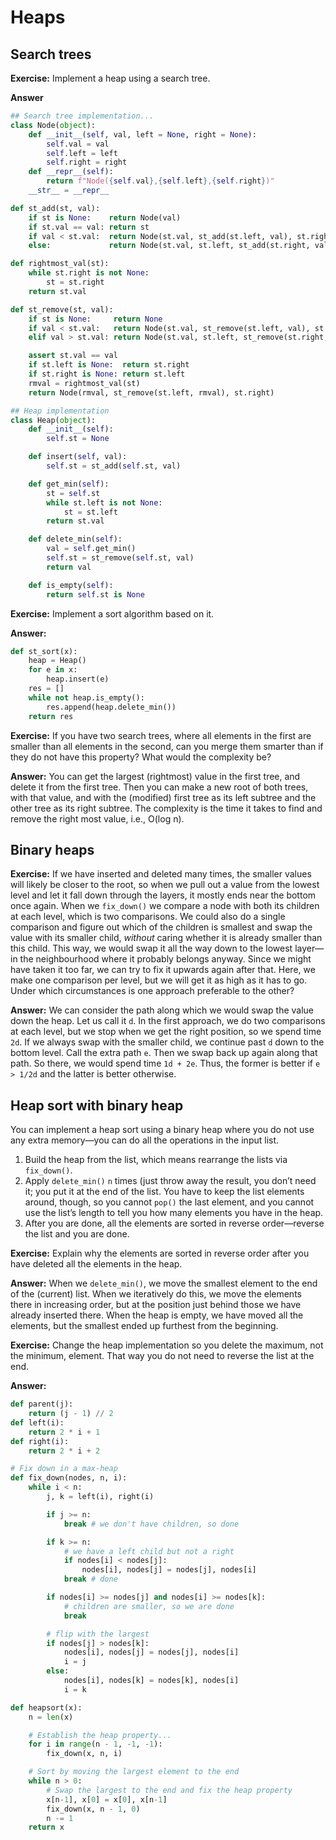 # Heaps

## Search trees

**Exercise:** Implement a heap using a search tree.

**Answer**

```python
## Search tree implementation...
class Node(object):
    def __init__(self, val, left = None, right = None):
        self.val = val
        self.left = left
        self.right = right
    def __repr__(self):
        return f"Node({self.val},{self.left},{self.right})"
    __str__ = __repr__

def st_add(st, val):
    if st is None:    return Node(val)
    if st.val == val: return st
    if val < st.val:  return Node(st.val, st_add(st.left, val), st.right)
    else:             return Node(st.val, st.left, st_add(st.right, val))

def rightmost_val(st):
    while st.right is not None:
        st = st.right
    return st.val

def st_remove(st, val):
    if st is None:     return None
    if val < st.val:   return Node(st.val, st_remove(st.left, val), st.right)
    elif val > st.val: return Node(st.val, st.left, st_remove(st.right, val))

    assert st.val == val
    if st.left is None:  return st.right
    if st.right is None: return st.left
    rmval = rightmost_val(st)
    return Node(rmval, st_remove(st.left, rmval), st.right)

## Heap implementation
class Heap(object):
    def __init__(self):
        self.st = None

    def insert(self, val):
        self.st = st_add(self.st, val)

    def get_min(self):
        st = self.st
        while st.left is not None:
            st = st.left
        return st.val

    def delete_min(self):
        val = self.get_min()
        self.st = st_remove(self.st, val)
        return val

    def is_empty(self):
        return self.st is None
```

**Exercise:** Implement a sort algorithm based on it.

**Answer:**

```python
def st_sort(x):
    heap = Heap()
    for e in x:
        heap.insert(e)
    res = []
    while not heap.is_empty():
        res.append(heap.delete_min())
    return res
```


**Exercise:** If you have two search trees, where all elements in the first are smaller than all elements in the second, can you merge them smarter than if they do not have this property? What would the complexity be?

**Answer:** You can get the largest (rightmost) value in the first tree, and delete it from the first tree. Then you can make a new root of both trees, with that value, and with the (modified) first tree as its left subtree and the other tree as its right subtree. The complexity is the time it takes to find and remove the right most value, i.e., O(log n).

## Binary heaps

**Exercise:** If we have inserted and deleted many times, the smaller values will likely be closer to the root, so when we pull out a value from the lowest level and let it fall down through the layers, it mostly ends near the bottom once again. When we `fix_down()` we compare a node with both its children at each level, which is two comparisons. We could also do a single comparison and figure out which of the children is smallest and swap the value with its smaller child, *without* caring whether it is already smaller than this child. This way, we would swap it all the way down to the lowest layer—in the neighbourhood where it probably belongs anyway. Since we might have taken it too far, we can try to fix it upwards again after that. Here, we make one comparison per level, but we will get it as high as it has to go. Under which circumstances is one approach preferable to the other?

**Answer:** We can consider the path along which we would swap the value down the heap. Let us call it `d`. In the first approach, we do two comparisons at each level, but we stop when we get the right position, so we spend time `2d`. If we always swap with the smaller child, we continue past `d` down to the bottom level. Call the extra path `e`. Then we swap back up again along that path. So there, we would spend time `1d + 2e`. Thus, the former is better if `e > 1/2d` and the latter is better otherwise.


## Heap sort with binary heap

You can implement a heap sort using a binary heap where you do not use any extra memory—you can do all the operations in the input list.

1. Build the heap from the list, which means rearrange the lists via `fix_down()`.
2. Apply `delete_min()` `n` times (just throw away the result, you don’t need it; you put it at the end of the list. You have to keep the list elements around, though, so you cannot `pop()` the last element, and you cannot use the list’s length to tell you how many elements you have in the heap.
3. After you are done, all the elements are sorted in reverse order—reverse the list and you are done.

**Exercise:** Explain why the elements are sorted in reverse order after you have deleted all the elements in the heap.

**Answer:** When we `delete_min()`, we move the smallest element to the end of the (current) list. When we iteratively do this, we move the elements there in increasing order, but at the position just behind those we have already inserted there. When the heap is empty, we have moved all the elements, but the smallest ended up furthest from the beginning.

**Exercise:** Change the heap implementation so you delete the maximum, not the minimum, element. That way you do not need to reverse the list at the end.

**Answer:**

```python
def parent(j):
    return (j - 1) // 2
def left(i):
    return 2 * i + 1
def right(i):
    return 2 * i + 2

# Fix down in a max-heap
def fix_down(nodes, n, i):
    while i < n:
        j, k = left(i), right(i)

        if j >= n:
            break # we don't have children, so done

        if k >= n:
            # we have a left child but not a right
            if nodes[i] < nodes[j]:
                nodes[i], nodes[j] = nodes[j], nodes[i]
            break # done

        if nodes[i] >= nodes[j] and nodes[i] >= nodes[k]:
            # children are smaller, so we are done
            break

        # flip with the largest
        if nodes[j] > nodes[k]:
            nodes[i], nodes[j] = nodes[j], nodes[i]
            i = j
        else:
            nodes[i], nodes[k] = nodes[k], nodes[i]
            i = k

def heapsort(x):
    n = len(x)

    # Establish the heap property...
    for i in range(n - 1, -1, -1):
        fix_down(x, n, i)

    # Sort by moving the largest element to the end
    while n > 0:
        # Swap the largest to the end and fix the heap property
        x[n-1], x[0] = x[0], x[n-1]
        fix_down(x, n - 1, 0)
        n -= 1
    return x
```
